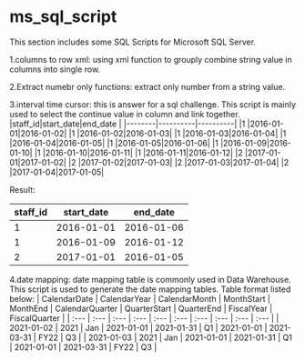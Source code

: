# ms_sql_script
This section includes some SQL Scripts for Microsoft SQL Server.

1.columns to row xml: using xml function to grouply combine string value in columns into single row.

2.Extract numebr only functions: extract only number from a string value.

3.interval time cursor: this is answer for a sql challenge. This script is mainly used to select the continue value in column and link together. 
|staff_id|start_date|end_date  |
|--------|----------|----------|
|1       |2016-01-01|2016-01-02|
|1       |2016-01-02|2016-01-03|
|1       |2016-01-03|2016-01-04|
|1       |2016-01-04|2016-01-05|
|1       |2016-01-05|2016-01-06|
|1       |2016-01-09|2016-01-10|
|1       |2016-01-10|2016-01-11|
|1       |2016-01-11|2016-01-12|
|2       |2017-01-01|2017-01-02|
|2       |2017-01-02|2017-01-03|
|2       |2017-01-03|2017-01-04|
|2       |2017-01-04|2017-01-05|

Result:

|staff_id|start_date|end_date  |
|--------|----------|----------|
|1       |2016-01-01|2016-01-06|
|1       |2016-01-09|2016-01-12|
|2       |2017-01-01|2016-01-05|


4.date mapping: date mapping table is commonly used in Data Warehouse. This script is used to generate the date mapping tables.
Table format listed below:
| CalendarDate | CalendarYear | CalendarMonth | MonthStart | MonthEnd | CalendarQuarter | QuarterStart | QuarterEnd | FiscalYear | FiscalQuarter |
| :--- | :--- | :--- | :--- | :--- | :--- | :--- | :--- | :--- | :--- |
| 2021-01-02 | 2021 | Jan | 2021-01-01 | 2021-01-31 | Q1 | 2021-01-01 | 2021-03-31 | FY22 | Q3 |
| 2021-01-03 | 2021 | Jan | 2021-01-01 | 2021-01-31 | Q1 | 2021-01-01 | 2021-03-31 | FY22 | Q3 |

